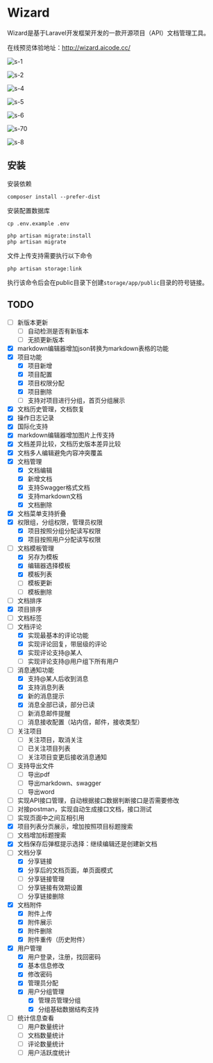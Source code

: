 # Wizard 

Wizard是基于Laravel开发框架开发的一款开源项目（API）文档管理工具。

在线预览体验地址：http://wizard.aicode.cc/

![s-1](https://oayrssjpa.qnssl.com/s-1.jpg)

![s-2](https://oayrssjpa.qnssl.com/s-2.jpg)

![s-4](https://oayrssjpa.qnssl.com/s-4.jpg)

![s-5](https://oayrssjpa.qnssl.com/s-5.jpg)

![s-6](https://oayrssjpa.qnssl.com/s-6.jpg)

![s-70](https://oayrssjpa.qnssl.com/s-70.jpg)

![s-8](https://oayrssjpa.qnssl.com/s-8.jpg)


## 安装

安装依赖

    composer install --prefer-dist

安装配置数据库

    cp .env.example .env
    
    php artisan migrate:install
    php artisan migrate
    
文件上传支持需要执行以下命令

    php artisan storage:link
    
执行该命令后会在public目录下创建`storage/app/public`目录的符号链接。

## TODO

* [ ] 新版本更新
    * [ ] 自动检测是否有新版本
    * [ ] 无损更新版本
* [x] markdown编辑器增加json转换为markdown表格的功能
* [x] 项目功能
    * [x] 项目新增
    * [x] 项目配置
    * [x] 项目权限分配
    * [x] 项目删除
    * [ ] 支持对项目进行分组，首页分组展示
* [x] 文档历史管理，文档恢复
* [x] 操作日志记录
* [x] 国际化支持
* [x] markdown编辑器增加图片上传支持
* [x] 文档差异比较，文档历史版本差异比较
* [x] 文档多人编辑避免内容冲突覆盖
* [x] 文档管理
    * [x] 文档编辑
    * [x] 新增文档
    * [x] 支持Swagger格式文档
    * [x] 支持markdown文档
    * [x] 文档删除
* [x] 文档菜单支持折叠
* [x] 权限组，分组权限，管理员权限
    * [x] 项目按照分组分配读写权限
    * [x] 项目按照用户分配读写权限
* [ ] 文档模板管理
    * [x] 另存为模板
    * [x] 编辑器选择模板
    * [x] 模板列表
    * [ ] 模板更新
    * [ ] 模板删除
* [ ] 文档排序
* [x] 项目排序
* [ ] 文档标签
* [ ] 文档评论
    * [x] 实现最基本的评论功能
    * [x] 实现评论回复，带层级的评论
    * [x] 实现评论支持@某人
    * [ ] 实现评论支持@用户组下所有用户
* [ ] 消息通知功能
    * [x] 支持@某人后收到消息
    * [x] 支持消息列表
    * [x] 新的消息提示
    * [x] 消息全部已读，部分已读
    * [ ] 新消息邮件提醒
    * [ ] 消息接收配置（站内信，邮件，接收类型）
* [ ] 关注项目
    * [ ] 关注项目，取消关注
    * [ ] 已关注项目列表
    * [ ] 关注项目变更后接收消息通知
* [ ] 支持导出文件
    * [ ] 导出pdf
    * [ ] 导出markdown、swagger
    * [ ] 导出word
* [ ] 实现API接口管理，自动根据接口数据判断接口是否需要修改
* [ ] 对接postman，实现自动生成接口文档，接口测试
* [ ] 实现页面中之间互相引用
* [x] 项目列表分页展示，增加按照项目标题搜索
* [ ] 文档增加标题搜索
* [x] 文档保存后弹框提示选择：继续编辑还是创建新文档
* [ ] 文档分享
    * [x] 分享链接
    * [x] 分享后的文档页面，单页面模式
    * [ ] 分享链接管理
    * [ ] 分享链接有效期设置
    * [ ] 分享链接删除
* [x] 文档附件
    * [x] 附件上传
    * [x] 附件展示
    * [x] 附件删除
    * [x] 附件重传（历史附件）
* [x] 用户管理
    * [x] 用户登录，注册，找回密码
    * [x] 基本信息修改
    * [x] 修改密码
    * [x] 管理员分配
    * [x] 用户分组管理
        * [x] 管理员管理分组
        * [x] 分组基础数据结构支持
* [ ] 统计信息查看
    * [ ] 用户数量统计
    * [ ] 文档数量统计
    * [ ] 评论数量统计
    * [ ] 用户活跃度统计
